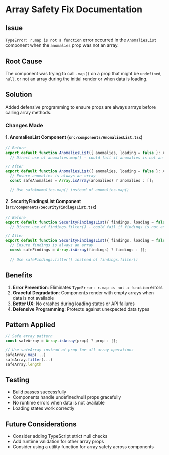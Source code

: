 # Array Safety Fix Documentation

## Issue
`TypeError: r.map is not a function` error occurred in the `AnomaliesList` component when the `anomalies` prop was not an array.

## Root Cause
The component was trying to call `.map()` on a prop that might be `undefined`, `null`, or not an array during the initial render or when data is loading.

## Solution
Added defensive programming to ensure props are always arrays before calling array methods.

### Changes Made

#### 1. AnomaliesList Component (`src/components/AnomaliesList.tsx`)
```typescript
// Before
export default function AnomaliesList({ anomalies, loading = false }: AnomaliesListProps) {
  // Direct use of anomalies.map() - could fail if anomalies is not an array

// After  
export default function AnomaliesList({ anomalies, loading = false }: AnomaliesListProps) {
  // Ensure anomalies is always an array
  const safeAnomalies = Array.isArray(anomalies) ? anomalies : [];
  
  // Use safeAnomalies.map() instead of anomalies.map()
```

#### 2. SecurityFindingsList Component (`src/components/SecurityFindingsList.tsx`)
```typescript
// Before
export default function SecurityFindingsList({ findings, loading = false }: SecurityFindingsListProps) {
  // Direct use of findings.filter() - could fail if findings is not an array

// After
export default function SecurityFindingsList({ findings, loading = false }: SecurityFindingsListProps) {
  // Ensure findings is always an array
  const safeFindings = Array.isArray(findings) ? findings : [];
  
  // Use safeFindings.filter() instead of findings.filter()
```

## Benefits

1. **Error Prevention**: Eliminates `TypeError: r.map is not a function` errors
2. **Graceful Degradation**: Components render with empty arrays when data is not available
3. **Better UX**: No crashes during loading states or API failures
4. **Defensive Programming**: Protects against unexpected data types

## Pattern Applied

```typescript
// Safe array pattern
const safeArray = Array.isArray(prop) ? prop : [];

// Use safeArray instead of prop for all array operations
safeArray.map(...)
safeArray.filter(...)
safeArray.length
```

## Testing

- Build passes successfully
- Components handle undefined/null props gracefully
- No runtime errors when data is not available
- Loading states work correctly

## Future Considerations

- Consider adding TypeScript strict null checks
- Add runtime validation for other array props
- Consider using a utility function for array safety across components




